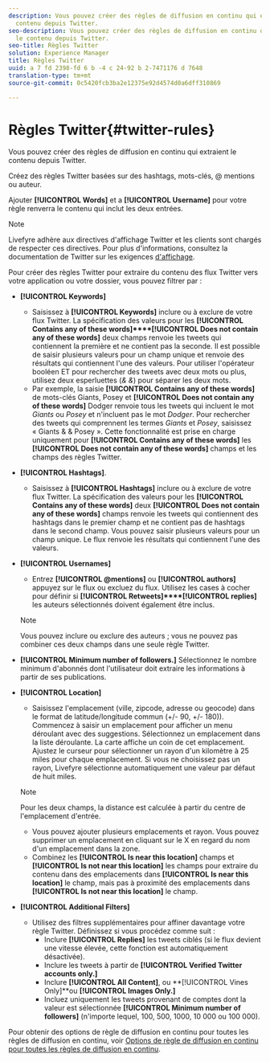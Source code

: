 ```yaml
---
description: Vous pouvez créer des règles de diffusion en continu qui extraient le
  contenu depuis Twitter.
seo-description: Vous pouvez créer des règles de diffusion en continu qui extraient
  le contenu depuis Twitter.
seo-title: Règles Twitter
solution: Experience Manager
title: Règles Twitter
uuid: a 7 fd 2398-fd 6 b -4 c 24-92 b 2-7471176 d 7648
translation-type: tm+mt
source-git-commit: 0c5420fcb3ba2e12375e92d4574d0a6dff310869

---
```



# Règles Twitter{#twitter-rules}

Vous pouvez créer des règles de diffusion en continu qui extraient le contenu depuis Twitter.

Créez des règles Twitter basées sur des hashtags, mots-clés, @ mentions ou auteur.

Ajouter **[!UICONTROL Words]** et a **[!UICONTROL Username]** pour votre règle renverra le contenu qui inclut les deux entrées.

>[!NOTE]
>
>Livefyre adhère aux directives d'affichage Twitter et les clients sont chargés de respecter ces directives. Pour plus d'informations, consultez la documentation de Twitter sur les exigences [d'affichage](https://dev.twitter.com/terms/display-requirements).

Pour créer des règles Twitter pour extraire du contenu des flux Twitter vers votre application ou votre dossier, vous pouvez filtrer par :

* **[!UICONTROL Keywords]**
   * Saisissez à **[!UICONTROL Keywords]** inclure ou à exclure de votre flux Twitter. La spécification des valeurs pour les **[!UICONTROL Contains any of these words]****[!UICONTROL Does not contain any of these words]** deux champs renvoie les tweets qui contiennent la première et ne contient pas la seconde. Il est possible de saisir plusieurs valeurs pour un champ unique et renvoie des résultats qui contiennent l'une des valeurs. Pour utiliser l'opérateur booléen ET pour rechercher des tweets avec deux mots ou plus, utilisez deux esperluettes (*& &*) pour séparer les deux mots.
   * Par exemple, la saisie **[!UICONTROL Contains any of these words]** de mots-clés Giants, Posey et **[!UICONTROL Does not contain any of these words]** Dodger renvoie tous les tweets qui incluent le mot *Giants* ou *Posey* et n'incluent pas le mot *Dodger*.
Pour rechercher des tweets qui comprennent les termes *Giants* et *Posey*, saisissez « Giants & & Posey ». Cette fonctionnalité est prise en charge uniquement pour **[!UICONTROL Contains any of these words]** les **[!UICONTROL Does not contain any of these words]** champs et les champs des règles Twitter.

* **[!UICONTROL Hashtags]**.
   * Saisissez à **[!UICONTROL Hashtags]** inclure ou à exclure de votre flux Twitter. La spécification des valeurs pour les **[!UICONTROL Contains any of these words]** deux **[!UICONTROL Does not contain any of these words]** champs renvoie les tweets qui contiennent des hashtags dans le premier champ et ne contient pas de hashtags dans le second champ. Vous pouvez saisir plusieurs valeurs pour un champ unique. Le flux renvoie les résultats qui contiennent l'une des valeurs.

* **[!UICONTROL Usernames]**
   * Entrez **[!UICONTROL @mentions]** ou **[!UICONTROL authors]** appuyez sur le flux ou excluez du flux. Utilisez les cases à cocher pour définir si **[!UICONTROL Retweets]****[!UICONTROL replies]** les auteurs sélectionnés doivent également être inclus.
   >[!NOTE]
   >
   >Vous pouvez inclure ou exclure des auteurs ; vous ne pouvez pas combiner ces deux champs dans une seule règle Twitter.

* **[!UICONTROL Minimum number of followers.]** Sélectionnez le nombre minimum d'abonnés dont l'utilisateur doit extraire les informations à partir de ses publications.
* **[!UICONTROL Location]**

   * Saisissez l'emplacement (ville, zipcode, adresse ou geocode) dans le format de latitude/longitude commun (+/- 90, +/- 180)). Commencez à saisir un emplacement pour afficher un menu déroulant avec des suggestions. Sélectionnez un emplacement dans la liste déroulante. La carte affiche un coin de cet emplacement. Ajustez le curseur pour sélectionner un rayon d'un kilomètre à 25 miles pour chaque emplacement. Si vous ne choisissez pas un rayon, Livefyre sélectionne automatiquement une valeur par défaut de huit miles.
   >[!NOTE]
   >
   >Pour les deux champs, la distance est calculée à partir du centre de l'emplacement d'entrée.

   * Vous pouvez ajouter plusieurs emplacements et rayon. Vous pouvez supprimer un emplacement en cliquant sur le X en regard du nom d'un emplacement dans la zone.
   * Combinez les **[!UICONTROL Is near this location]** champs et **[!UICONTROL Is not near this location]** les champs pour extraire du contenu dans des emplacements dans **[!UICONTROL Is near this location]** le champ, mais pas à proximité des emplacements dans **[!UICONTROL Is not near this location]** le champ.


* **[!UICONTROL Additional Filters]**
   * Utilisez des filtres supplémentaires pour affiner davantage votre règle Twitter. Définissez si vous procédez comme suit :
      * Inclure **[!UICONTROL Replies]** les tweets ciblés (si le flux devient une vitesse élevée, cette fonction est automatiquement désactivée).
      * Inclure les tweets à partir de **[!UICONTROL Verified Twitter accounts only.]**
      * Inclure **[!UICONTROL All Content]**, ou **[!UICONTROL Vines Only]**ou **[!UICONTROL Images Only.]**
      * Incluez uniquement les tweets provenant de comptes dont la valeur est sélectionnée **[!UICONTROL Minimum number of followers]** (n'importe lequel, 100, 500, 1000, 10 000 ou 100 000).

Pour obtenir des options de règle de diffusion en continu pour toutes les règles de diffusion en continu, voir [Options de règle de diffusion en continu pour toutes les règles de diffusion en continu](../c-streams/c-stream-rule-options-for-all-stream-rules.md#c_stream_rule_options_for_all_stream_rules).
